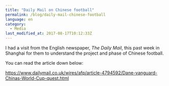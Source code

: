 ```yaml
---
title: "Daily Mail on Chinese football"
permalink: /blog/daily-mail-chinese-football
language: en
category:
  - Media
last_modified_at: 2017-08-17T10:12:33Z
---
```


I had a visit from the English newspaper, _The Daily Mail_, this past week in Shanghai for them to understand the project and phase of Chinese football.

You can read the article down below:

<https://www.dailymail.co.uk/wires/afp/article-4794592/Dane-vanguard-Chinas-World-Cup-quest.html>
